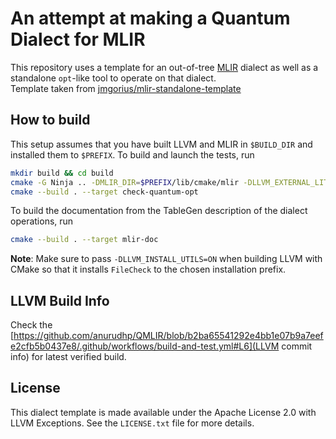 # An attempt at making a Quantum Dialect for MLIR

This repository uses a template for an out-of-tree [MLIR](https://mlir.llvm.org/) dialect as well as a standalone `opt`-like tool to operate on that dialect.   
Template taken from [jmgorius/mlir-standalone-template](https://github.com/jmgorius/mlir-standalone-template)

## How to build

This setup assumes that you have built LLVM and MLIR in `$BUILD_DIR` and installed them to `$PREFIX`. To build and launch the tests, run
```sh
mkdir build && cd build
cmake -G Ninja .. -DMLIR_DIR=$PREFIX/lib/cmake/mlir -DLLVM_EXTERNAL_LIT=$BUILD_DIR/bin/llvm-lit
cmake --build . --target check-quantum-opt
```
To build the documentation from the TableGen description of the dialect
operations, run
```sh
cmake --build . --target mlir-doc
```
**Note**: Make sure to pass `-DLLVM_INSTALL_UTILS=ON` when building LLVM with
CMake so that it installs `FileCheck` to the chosen installation prefix.

## LLVM Build Info

Check the [https://github.com/anurudhp/QMLIR/blob/b2ba65541292e4bb1e07b9a7eefe2cfb5b0437e8/.github/workflows/build-and-test.yml#L6](LLVM commit info) for latest verified build.

## License

This dialect template is made available under the Apache License 2.0 with LLVM Exceptions. See the `LICENSE.txt` file for more details.

